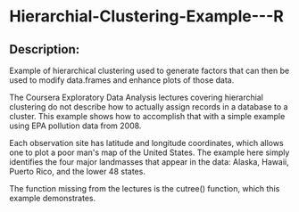 # Hierarchial-Clustering-Example---R

## Description:
Example of hierarchical clustering used to generate factors that can then be used to modify data.frames and enhance plots of those data.

The Coursera Exploratory Data Analysis lectures covering hierarchial clustering do not describe how to actually assign records in a database to a cluster. This example shows how to accomplish that with a simple example using EPA pollution data from 2008.

Each observation site has latitude and longitude coordinates, which allows one to plot a poor man's map of the United States. The example here simply identifies the four major landmasses that appear in the data: Alaska, Hawaii, Puerto Rico, and the lower 48 states.

The function missing from the lectures is the cutree() function, which this example demonstrates.
